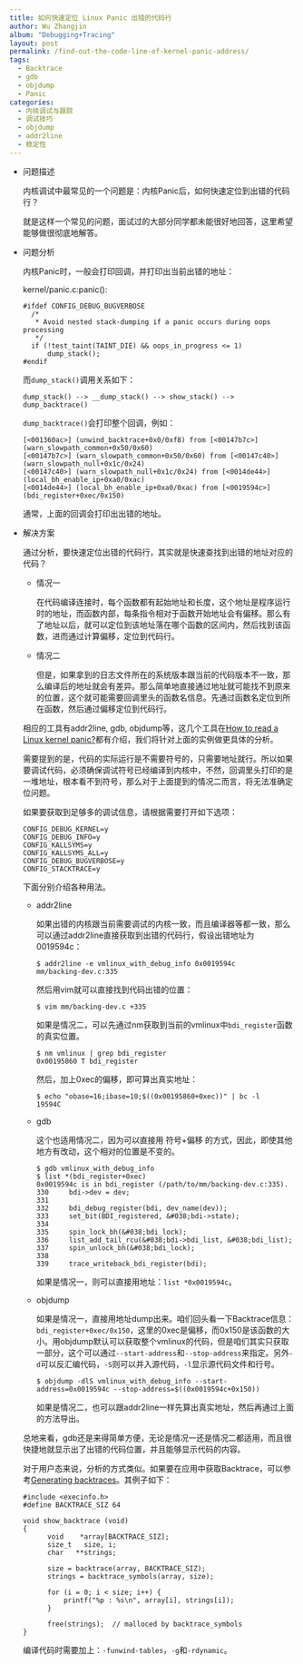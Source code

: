 ```yaml
---
title: 如何快速定位 Linux Panic 出错的代码行
author: Wu Zhangjin
album: "Debugging+Tracing"
layout: post
permalink: /find-out-the-code-line-of-kernel-panic-address/
tags:
  - Backtrace
  - gdb
  - objdump
  - Panic
categories:
  - 内核调试与跟踪
  - 调试技巧
  - objdump
  - addr2line
  - 稳定性
---
```

* 问题描述

  内核调试中最常见的一个问题是：内核Panic后，如何快速定位到出错的代码行？

  就是这样一个常见的问题，面试过的大部分同学都未能很好地回答，这里希望能够做很彻底地解答。

* 问题分析

  内核Panic时，一般会打印回调，并打印出当前出错的地址：

  kernel/panic.c:panic():

      #ifdef CONFIG_DEBUG_BUGVERBOSE
        /*
         * Avoid nested stack-dumping if a panic occurs during oops processing
         */
        if (!test_taint(TAINT_DIE) && oops_in_progress <= 1)
            dump_stack();
      #endif


  而`dump_stack()`调用关系如下：

      dump_stack() --> __dump_stack() --> show_stack() --> dump_backtrace()


  `dump_backtrace()`会打印整个回调，例如：

      [<001360ac>] (unwind_backtrace+0x0/0xf8) from [<00147b7c>] (warn_slowpath_common+0x50/0x60)
      [<00147b7c>] (warn_slowpath_common+0x50/0x60) from [<00147c40>] (warn_slowpath_null+0x1c/0x24)
      [<00147c40>] (warn_slowpath_null+0x1c/0x24) from [<0014de44>] (local_bh_enable_ip+0xa0/0xac)
      [<0014de44>] (local_bh_enable_ip+0xa0/0xac) from [<0019594c>] (bdi_register+0xec/0x150)


  通常，上面的回调会打印出出错的地址。

* 解决方案

  通过分析，要快速定位出错的代码行，其实就是快速查找到出错的地址对应的代码？

    * 情况一

      在代码编译连接时，每个函数都有起始地址和长度，这个地址是程序运行时的地址，而函数内部，每条指令相对于函数开始地址会有偏移。那么有了地址以后，就可以定位到该地址落在哪个函数的区间内，然后找到该函数，进而通过计算偏移，定位到代码行。

    * 情况二

      但是，如果拿到的日志文件所在的系统版本跟当前的代码版本不一致，那么编译后的地址就会有差异。那么简单地直接通过地址就可能找不到原来的位置，这个就可能需要回调里头的函数名信息。先通过函数名定位到所在函数，然后通过偏移定位到代码行。

  相应的工具有addr2line, gdb, objdump等，这几个工具在[How to read a Linux kernel panic?][1]都有介绍，我们将针对上面的实例做更具体的分析。

  需要提到的是，代码的实际运行是不需要符号的，只需要地址就行。所以如果要调试代码，必须确保调试符号已经编译到内核中，不然，回调里头打印的是一堆地址，根本看不到符号，那么对于上面提到的情况二而言，将无法准确定位问题。

  如果要获取到足够多的调试信息，请根据需要打开如下选项：

      CONFIG_DEBUG_KERNEL=y
      CONFIG_DEBUG_INFO=y
      CONFIG_KALLSYMS=y
      CONFIG_KALLSYMS_ALL=y
      CONFIG_DEBUG_BUGVERBOSE=y
      CONFIG_STACKTRACE=y


  下面分别介绍各种用法。

    * addr2line

      如果出错的内核跟当前需要调试的内核一致，而且编译器等都一致，那么可以通过addr2line直接获取到出错的代码行，假设出错地址为0019594c：

          $ addr2line -e vmlinux_with_debug_info 0x0019594c
          mm/backing-dev.c:335


      然后用vim就可以直接找到代码出错的位置：

          $ vim mm/backing-dev.c +335


      如果是情况二，可以先通过nm获取到当前的vmlinux中`bdi_register`函数的真实位置。

          $ nm vmlinux | grep bdi_register
          0x00195860 T bdi_register


      然后，加上0xec的偏移，即可算出真实地址：

          $ echo "obase=16;ibase=10;$((0x00195860+0xec))" | bc -l
          19594C


    * gdb

      这个也适用情况二，因为可以直接用 符号+偏移 的方式，因此，即使其他地方有改动，这个相对的位置是不变的。

          $ gdb vmlinux_with_debug_info
          $ list *(bdi_register+0xec)
          0x0019594c is in bdi_register (/path/to/mm/backing-dev.c:335).
          330     bdi->dev = dev;
          331
          332     bdi_debug_register(bdi, dev_name(dev));
          333     set_bit(BDI_registered, &#038;bdi->state);
          334
          335     spin_lock_bh(&#038;bdi_lock);
          336     list_add_tail_rcu(&#038;bdi->bdi_list, &#038;bdi_list);
          337     spin_unlock_bh(&#038;bdi_lock);
          338
          339     trace_writeback_bdi_register(bdi);


      如果是情况一，则可以直接用地址：`list *0x0019594c`。

    * objdump

      如果是情况一，直接用地址dump出来。咱们回头看一下Backtrace信息：`bdi_register+0xec/0x150`，这里的0xec是偏移，而0x150是该函数的大小。用objdump默认可以获取整个vmlinux的代码，但是咱们其实只获取一部分，这个可以通过`--start-address`和`--stop-address`来指定。另外`-d`可以反汇编代码，`-S`则可以并入源代码，`-l`显示源代码文件和行号。

          $ objdump -dlS vmlinux_with_debug_info --start-address=0x0019594c --stop-address=$((0x0019594c+0x150))


      如果是情况二，也可以跟addr2line一样先算出真实地址，然后再通过上面的方法导出。

  总地来看，gdb还是来得简单方便，无论是情况一还是情况二都适用，而且很快捷地就显示出了出错的代码位置，并且能够显示代码的内容。

  对于用户态来说，分析的方式类似。如果要在应用中获取Backtrace，可以参考[Generating backtraces][2]。其例子如下：

      #include <execinfo.h>
      #define BACKTRACE_SIZ 64
      
      void show_backtrace (void)
      {
            void    *array[BACKTRACE_SIZ];
            size_t   size, i;
            char   **strings;
      
            size = backtrace(array, BACKTRACE_SIZ);
            strings = backtrace_symbols(array, size);
      
            for (i = 0; i < size; i++) {
                printf("%p : %s\n", array[i], strings[i]);
            }
      
            free(strings);  // malloced by backtrace_symbols
      }


  编译代码时需要加上：`-funwind-tables`，`-g`和`-rdynamic`。




 [1]: http://stackoverflow.com/questions/13468286/how-to-read-a-linux-kernel-panic
 [2]: http://www.stlinux.com/devel/debug/backtrace
